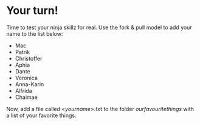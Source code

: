 # Your turn!
Time to test your ninja skillz for real. Use the fork & pull model to add your name to the list below:

 - Mac
 - Patrik
 - Christoffer
 -  Aphia
 - Dante
 - Veronica
 - Anna-Karin
 - Alfrida
 - Chaimae

Now, add a file called <_yourname_>.txt to the folder _ourfavouritethings_ with a list of your favorite things.
